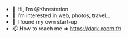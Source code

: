 - 👋 Hi, I’m @Khresterion
- 👀 I’m interested in web, photos, travel...
- 🌱 I found my own start-up
- 📫 How to reach me => https://dark-room.fr/

<!---
Khresterion/Khresterion is a ✨ special ✨ repository because its `README.md` (this file) appears on your GitHub profile.
You can click the Preview link to take a look at your changes.
--->
